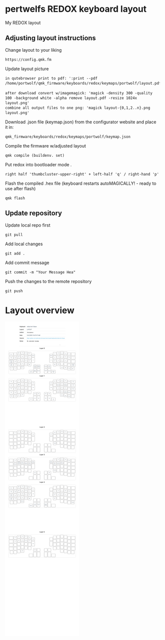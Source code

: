 # pertwelfs REDOX keyboard layout

My REDOX layout 

## Adjusting layout instructions

Change layout to your liking
```
https://config.qmk.fm
```
Update layout picture

```
in qutebrowser print to pdf: ':print --pdf /home/portwolf/qmk_firmware/keyboards/redox/keymaps/portwolf/layout.pdf' 

after download convert w/imagemagick: 'magick -density 300 -quality 100 -background white -alpha remove layout.pdf -resize 1024x layout.png'
combine all output files to one png: 'magick layout-{0,1,2..n}.png layout.png'
```
Download .json file (keymap.json) from the configurator website and place it in:
```
qmk_firmware/keyboards/redox/keymaps/portwolf/keymap.json
```
Compile the firmware w/adjusted layout
```
qmk compile (buildenv. set)
```
Put redox into bootloader mode . 
```
right half 'thumbcluster-upper-right' + left-half 'q' / right-hand 'p'
```
Flash the compiled .hex file (keyboard restarts autoMAGICALLY! - ready to use after flash)
```
qmk flash
```
## Update repository
Update local repo first
```
git pull
```

Add local changes
```
git add .
```

Add commit message
```
git commit -m "Your Message Hea"
```

Push the changes to the remote repository
```
git push
```

# Layout overview
![current layout](https://github.com/portwolf/qmk_firmware/blob/portwolf/keyboards/redox/keymaps/portwolf/layout.png)
